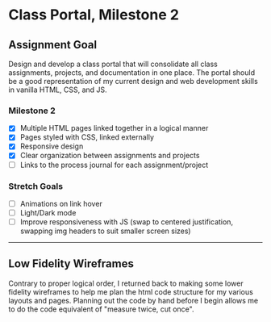 # Class Portal, Milestone 2

## Assignment Goal

Design and develop a class portal that will consolidate all class assignments, projects, and documentation in one place. The portal should be a good representation of my current  design and web development skills in vanilla HTML, CSS, and JS.

### Milestone 2

- [x] Multiple HTML pages linked together in a logical manner
- [x] Pages styled with CSS, linked externally
- [x] Responsive design
- [x] Clear organization between assignments and projects
- [ ] Links to the process journal for each assignment/project

### Stretch Goals

- [ ] Animations on link hover
- [ ] Light/Dark mode
- [ ] Improve responsiveness with JS (swap to centered justification, swapping img headers to suit smaller screen sizes)

---

## Low Fidelity Wireframes

Contrary to proper logical order, I returned back to making some lower fidelity wireframes to help me plan the html code structure for my various layouts and pages. Planning out the code by hand before I begin allows me to do the code equivalent of "measure twice, cut once".

<!-- insert hand drawn sketch images here -->


